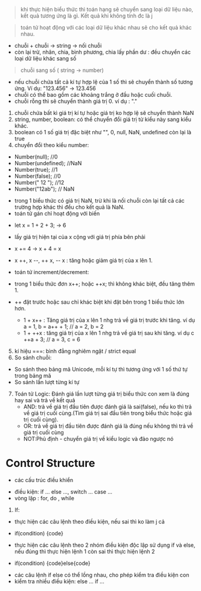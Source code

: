 > khi thực hiện biểu thức thì toán hạng sẽ chuyển sang loại dữ liệu nào, kết quả tương ứng là gì. Kết quả khi không tính đc là j

> toán tử hoạt động với các loại dữ liệu khác nhau sẽ cho kết quả khác nhau.

- chuỗi + chuỗi -> string -> nối chuỗi
- còn lại trừ, nhân, chia, bình phương, chia lấy phần dư : đều chuyển các loại dữ liệu khác sang số

> chuỗi sang số ( string -> number)

- nếu chuỗi chứa tất cả kí tự hợp lệ của 1 số thì sẽ chuyển thành số tương ứng. Ví dụ: "123.456" -> 123.456
- chuỗi có thể bao gồm các khoảng trắng ở đầu hoặc cuối chuỗi.
- chuỗi rỗng thì sẽ chuyển thành giá trị 0. ví dụ : "."

1. chuỗi chứa bất kì giá trị kí tự hoặc giá trị ko hợp lệ sẽ chuyển thành NaN
2. string, number, boolean: có thể chuyển đổi giá trị từ kiểu này sang kiểu khác.
3. boolean có 1 số giá trị đặc biệt như "", 0, null, NaN, undefined còn lại là true
4. chuyển đổi theo kiểu number:

- Number(null); //0
- Number(undefined); //NaN
- Number(true); //1
- Number(false); //0
- Number(" 12 "); //12
- Number("12ab"); // NaN

* trong 1 biểu thức có giá trị NaN, trừ khi là nối chuỗi còn lại tất cả các trường hợp khác thì đều cho kết quả là NaN.
* toán tử gán chỉ hoạt động với biến

- let x = 1 + 2 + 3; -> 6

* lấy giá trị hiện tại của x cộng với giá trị phía bên phải

- x += 4 -> x + 4 = x
- x ++, x --, ++ x, -- x : tăng hoặc giảm giá trị của x lên 1.

- toán tử increment/decrement:

* trong 1 biểu thức đơn x++; hoặc ++x; thì không khác biệt, đều tăng thêm 1.
* ++ đặt trước hoặc sau chỉ khác biệt khi đặt bên trong 1 biểu thức lớn hơn.

  - 1 + x++ : Tăng giá trị của x lên 1 nhg trả về giá trị trước khi tăng. ví dụ a = 1, b = a++ + 1; // a = 2, b = 2
  - 1 + ++x : tăng giá trị của x lên 1 nhg trả về giá trị sau khi tăng. ví dụ c ++a + 3; // a = 3, c = 6

5. kí hiệu ===: bình đẳng nghiêm ngặt / strict equal
6. So sánh chuỗi:

- So sánh theo bảng mã Unicode, mỗi kí tự thì tương ứng với 1 số thứ tự trong bảng mã
- So sánh lần lượt từng kí tự

7. Toán tử Logic: Đánh giá lần lượt từng giá trị biểu thức con xem là đúng hay sai và trả về kết quả
   - AND: trả về giá trị đầu tiên được đánh giá là sai(false), nếu ko thì trả về giá trị cuối cùng.(Tìm giá trị sai đầu tiên trong biểu thức hoặc giá trị cuối cùng).
   - OR: trả về giá trị đầu tiên được đánh giá là đúng nếu không thì trả về giá trị cuối cùng
   - NOT:Phủ định - chuyển giá trị về kiểu logic và đảo ngược nó

# Control Structure
- các cấu trúc điều khiển
* điều kiện: if ... else ..., switch ... case ...
* vòng lặp : for, do , while

1. If: 
- thực hiện các câu lệnh theo điều kiện, nếu sai thì ko làm j cả
* if(condition) {code}
- thực hiện các câu lệnh theo 2 nhóm điều kiện độc lập sử dụng if và else, nếu đúng thì thực hiện lệnh 1 còn sai thì thực hiện lệnh 2
* if(condition) {code}else{code}
- các câu lệnh if else có thể lồng nhau, cho phép kiểm tra điều kiện con
- kiểm tra nhiều điều kiện: else ... if ...